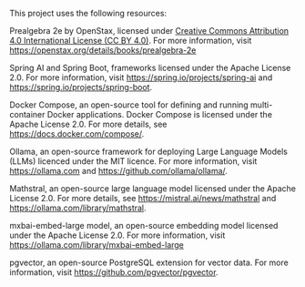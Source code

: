 This project uses the following resources:

Prealgebra 2e by OpenStax, licensed under [Creative Commons Attribution 4.0 International License (CC BY 4.0)](https://creativecommons.org/licenses/by/4.0/). For more information, visit https://openstax.org/details/books/prealgebra-2e

Spring AI and Spring Boot, frameworks licensed under the Apache License 2.0. For more information, visit https://spring.io/projects/spring-ai and https://spring.io/projects/spring-boot.

Docker Compose, an open-source tool for defining and running multi-container Docker applications. Docker Compose is licensed under the Apache License 2.0. For more details, see https://docs.docker.com/compose/.

Ollama, an open-source framework for deploying Large Language Models (LLMs) licenced under the MIT licence. For more information, visit https://ollama.com and https://github.com/ollama/ollama/.

Mathstral, an open-source large language model licensed under the Apache License 2.0. For more details, see https://mistral.ai/news/mathstral and https://ollama.com/library/mathstral.

mxbai-embed-large model, an open-source embedding model licensed under the Apache License 2.0. For more information, visit https://ollama.com/library/mxbai-embed-large

pgvector, an open-source PostgreSQL extension for vector data. For more information, visit https://github.com/pgvector/pgvector.

